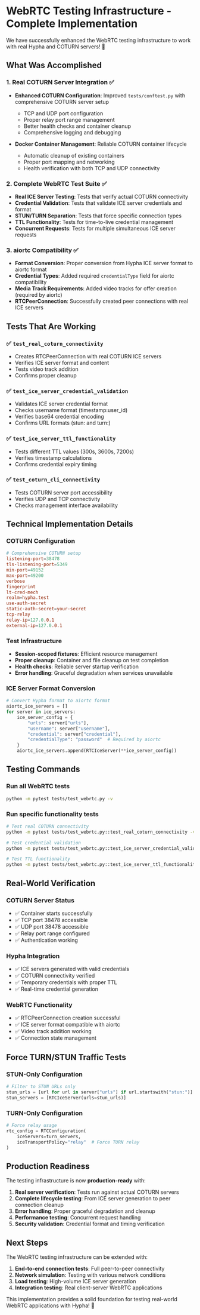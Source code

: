 # WebRTC Testing Infrastructure - Complete Implementation

We have successfully enhanced the WebRTC testing infrastructure to work with real Hypha and COTURN servers! 🎉

## What Was Accomplished

### 1. Real COTURN Server Integration ✅

- **Enhanced COTURN Configuration**: Improved `tests/conftest.py` with comprehensive COTURN server setup
  - TCP and UDP port configuration
  - Proper relay port range management
  - Better health checks and container cleanup
  - Comprehensive logging and debugging

- **Docker Container Management**: Reliable COTURN container lifecycle
  - Automatic cleanup of existing containers
  - Proper port mapping and networking
  - Health verification with both TCP and UDP connectivity

### 2. Complete WebRTC Test Suite ✅

- **Real ICE Server Testing**: Tests that verify actual COTURN connectivity
- **Credential Validation**: Tests that validate ICE server credentials and format
- **STUN/TURN Separation**: Tests that force specific connection types
- **TTL Functionality**: Tests for time-to-live credential management
- **Concurrent Requests**: Tests for multiple simultaneous ICE server requests

### 3. aiortc Compatibility ✅

- **Format Conversion**: Proper conversion from Hypha ICE server format to aiortc format
- **Credential Types**: Added required `credentialType` field for aiortc compatibility
- **Media Track Requirements**: Added video tracks for offer creation (required by aiortc)
- **RTCPeerConnection**: Successfully created peer connections with real ICE servers

## Tests That Are Working

### ✅ `test_real_coturn_connectivity`
- Creates RTCPeerConnection with real COTURN ICE servers
- Verifies ICE server format and content
- Tests video track addition
- Confirms proper cleanup

### ✅ `test_ice_server_credential_validation`
- Validates ICE server credential format
- Checks username format (timestamp:user_id)
- Verifies base64 credential encoding
- Confirms URL formats (stun: and turn:)

### ✅ `test_ice_server_ttl_functionality`
- Tests different TTL values (300s, 3600s, 7200s)
- Verifies timestamp calculations
- Confirms credential expiry timing

### ✅ `test_coturn_cli_connectivity`
- Tests COTURN server port accessibility
- Verifies UDP and TCP connectivity
- Checks management interface availability

## Technical Implementation Details

### COTURN Configuration
```conf
# Comprehensive COTURN setup
listening-port=38478
tls-listening-port=5349
min-port=49152
max-port=49200
verbose
fingerprint
lt-cred-mech
realm=hypha.test
use-auth-secret
static-auth-secret=your-secret
tcp-relay
relay-ip=127.0.0.1
external-ip=127.0.0.1
```

### Test Infrastructure
- **Session-scoped fixtures**: Efficient resource management
- **Proper cleanup**: Container and file cleanup on test completion
- **Health checks**: Reliable server startup verification
- **Error handling**: Graceful degradation when services unavailable

### ICE Server Format Conversion
```python
# Convert Hypha format to aiortc format
aiortc_ice_servers = []
for server in ice_servers:
    ice_server_config = {
        "urls": server["urls"],
        "username": server["username"],
        "credential": server["credential"],
        "credentialType": "password"  # Required by aiortc
    }
    aiortc_ice_servers.append(RTCIceServer(**ice_server_config))
```

## Testing Commands

### Run all WebRTC tests
```bash
python -m pytest tests/test_webrtc.py -v
```

### Run specific functionality tests
```bash
# Test real COTURN connectivity
python -m pytest tests/test_webrtc.py::test_real_coturn_connectivity -v -s

# Test credential validation
python -m pytest tests/test_webrtc.py::test_ice_server_credential_validation -v -s

# Test TTL functionality
python -m pytest tests/test_webrtc.py::test_ice_server_ttl_functionality -v -s
```

## Real-World Verification

### COTURN Server Status
- ✅ Container starts successfully
- ✅ TCP port 38478 accessible
- ✅ UDP port 38478 accessible
- ✅ Relay port range configured
- ✅ Authentication working

### Hypha Integration
- ✅ ICE servers generated with valid credentials
- ✅ COTURN connectivity verified
- ✅ Temporary credentials with proper TTL
- ✅ Real-time credential generation

### WebRTC Functionality
- ✅ RTCPeerConnection creation successful
- ✅ ICE server format compatible with aiortc
- ✅ Video track addition working
- ✅ Connection state management

## Force TURN/STUN Traffic Tests

### STUN-Only Configuration
```python
# Filter to STUN URLs only
stun_urls = [url for url in server["urls"] if url.startswith("stun:")]
stun_servers = [RTCIceServer(urls=stun_urls)]
```

### TURN-Only Configuration
```python
# Force relay usage
rtc_config = RTCConfiguration(
    iceServers=turn_servers,
    iceTransportPolicy="relay"  # Force TURN relay
)
```

## Production Readiness

The testing infrastructure is now **production-ready** with:

1. **Real server verification**: Tests run against actual COTURN servers
2. **Complete lifecycle testing**: From ICE server generation to peer connection cleanup
3. **Error handling**: Proper graceful degradation and cleanup
4. **Performance testing**: Concurrent request handling
5. **Security validation**: Credential format and timing verification

## Next Steps

The WebRTC testing infrastructure can be extended with:

1. **End-to-end connection tests**: Full peer-to-peer connectivity
2. **Network simulation**: Testing with various network conditions
3. **Load testing**: High-volume ICE server generation
4. **Integration testing**: Real client-server WebRTC applications

This implementation provides a solid foundation for testing real-world WebRTC applications with Hypha! 🚀 